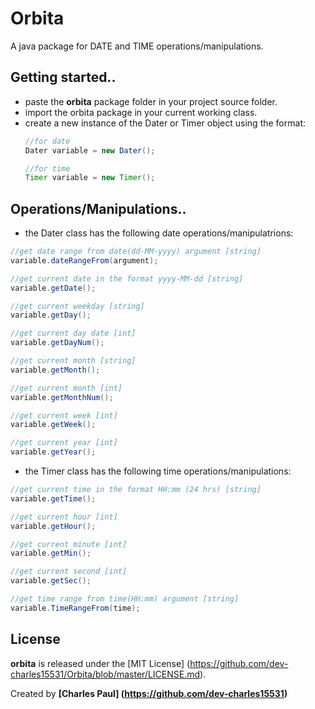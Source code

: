 # Orbita
A java package for DATE and TIME operations/manipulations.

##  Getting started..
 - paste the **orbita** package folder in your project source folder.
 - import the orbita package in your current working class.
 - create a new instance of the Dater or Timer object using the format:
   ```java
   //for date 
   Dater variable = new Dater();
   
   //for time 
   Timer variable = new Timer();
   ```
  
##  Operations/Manipulations..
 - the Dater class has the following date operations/manipulatrions:
  ```java
  //get date range from date(dd-MM-yyyy) argument [string]
  variable.dateRangeFrom(argument);
  
  //get current date in the format yyyy-MM-dd [string]
  variable.getDate();
  
  //get current weekday [string]
  variable.getDay();
  
  //get current day date [int]
  variable.getDayNum();
  
  //get current month [string]
  variable.getMonth();
  
  //get current month [int]
  variable.getMonthNum();
  
  //get current week [int]
  variable.getWeek();
  
  //get current year [int]
  variable.getYear();
  ```
  - the Timer class has the following time operations/manipulations:
  ```java
  //get current time in the format HH:mm (24 hrs) [string]
  variable.getTime();
  
  //get current hour [int]
  variable.getHour();
  
  //get current minute [int]
  variable.getMin();
  
  //get current second [int]
  variable.getSec();
  
  //get time range from time(HH:mm) argument [string] 
  variable.TimeRangeFrom(time);
  ```
  
##  License
**orbita** is released under the [MIT License] (https://github.com/dev-charles15531/Orbita/blob/master/LICENSE.md).

Created by **[Charles Paul]
(https://github.com/dev-charles15531)**
